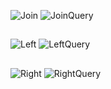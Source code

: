 ![Join](https://github.com/user-attachments/assets/03e289e1-9459-4c9e-8802-cc9ef05eba3a)
![JoinQuery](https://github.com/user-attachments/assets/f1b5f431-393a-46b8-a1f7-87a71b514a1d)
##
![Left](https://github.com/user-attachments/assets/49182554-135d-4485-a18e-486965fe9584)
![LeftQuery](https://github.com/user-attachments/assets/61a99c52-dd7b-417a-9484-55452549cfc0)
##
![Right](https://github.com/user-attachments/assets/8e4bee57-a161-4e59-bd30-e966c448380e)
![RightQuery](https://github.com/user-attachments/assets/c164a186-5e30-46a9-8763-7f0fd7c65c2f)

